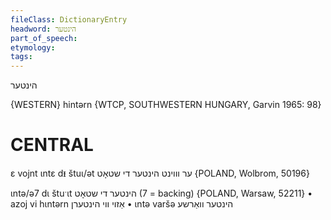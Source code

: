 ```yaml
---
fileClass: DictionaryEntry
headword: הינטער
part_of_speech: 
etymology: 
tags: 
---
```

הינטער

{WESTERN}
hintərn {WTCP, SOUTHWESTERN HUNGARY, Garvin 1965: 98}

CENTRAL
========

ɛ vojnt ɩntɛ dᵻ štuɩ/ət ער וווינט הינטער די שטאָט {POLAND, Wolbrom, 50196}

ɩntə/ə7 dɩ štuˑɩt הינטער די שטאָט (7 = backing) {POLAND, Warsaw, 52211}
	•	azoj vi hɩntərn אַזוי ווי הינטערן
	•	ɩntə varšə הינטער וואַרשע
